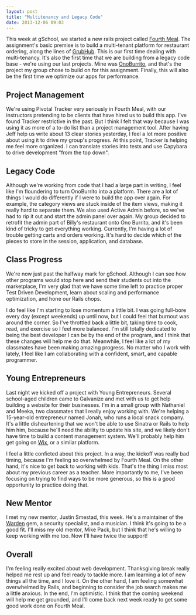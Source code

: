 ```yaml
---
layout: post
title: "Multitenancy and Legacy Code"
date: 2013-12-06 09:03
---
```


This week at gSchool, we started a new rails project called [Fourth Meal](http://tutorials.jumpstartlab.com/projects/fourth_meal.html). The assignment's basic premise is to build a multi-tenant platform for restaurant ordering, along the lines of [GrubHub](https://www.grubhub.com/). This is our first time dealing with multi-tenancy. It's also the first time that we are building from a legacy code base - we're using our last projects. Mine was [OnoBurrito](http://onoburrito.herokuapp.com), and that's the project my group chose to build on for this assignment. Finally, this will also be the first time we optimize our apps for performance.

## Project Management

We're using Pivotal Tracker very seriously in Fourth Meal, with our instructors pretending to be clients that have hired us to build this app. I've found Tracker restrictive in the past. But I think I felt that way because I was using it as more of a to-do list than a project management tool. After having Jeff help us write about 13 clear stories yesterday, I feel a lot more positive about using it to drive my group's progress. At this point, Tracker is helping me feel more organized. I can translate stories into tests and use Capybara to drive development "from the top down".


## Legacy Code

Although we're working from code that I had a large part in writing, I feel like I'm floundering to turn OnoBurrito into a platform. There are a lot of things I would do differently if I were to build the app over again. For example, the category views are stuck inside of the item views, making it really hard to separate them. We also used Active Admin before, so we've had to rip it out and start the admin panel over again. My group decided to retrofit the admin part of Billy's restaurant onto Ono Burrito, and it's been kind of tricky to get everything working. Currently, I'm having a lot of trouble getting carts and orders working. It's hard to decide which of the pieces to store in the session, application, and database.

## Class Progress

We're now just past the halfway mark for gSchool. Although I can see how other programs would stop here and send their students out into the marketplace, I'm very glad that we have some time left to practice proper Test Driven Development, learn about scaling and performance optimization, and hone our Rails chops.

I do feel like I'm starting to lose momentum a little bit. I was going full-bore every day (except weekends) up until now, but I could feel that burnout was around the corner. So I've throttled back a little bit, taking time to cook, read, and exercise so I feel more balanced. I'm still totally dedicated to being the best developer I can be by the end of the program, and I think that these changes will help me do that. Meanwhile, I feel like a lot of my classmates have been making amazing progress. No matter who I work with lately, I feel like I am collaborating with a confident, smart, and capable programmer.

## Young Entrepreneurs

Last night we kicked off a project with Young Entrepreneurs. Several school-aged children came to Galvanize and met with us to get help building a website for their businesses. I'm in a small group with Nathaniel and Meeka, two classmates that I really enjoy working with. We're helping a 15-year-old entrepreneur named Jonah, who runs a local snack company. It's a little disheartening that we won't be able to use Sinatra or Rails to help him him, because he'll need the ability to update his site, and we likely don't have time to build a content management system. We'll probably help him get going on [Wix](http://www.wix.com), or a similar platform.

I feel a little conficted about this project. In a way, the kickoff was really bad timing, because I'm feeling so overwhelmed by Fourth Meal. On the other hand, it's nice to get back to working with kids. That's the thing I miss most about my previous career as a teacher. More importantly to me, I've been focusing on trying to find ways to be more generous, so this is a good opportunity to practice doing that.

## New Mentor

I met my new mentor, Justin Smestad, this week. He's a maintainer of the [Warden](https://github.com/hassox/warden) gem, a security specialist, and a musician. I think it's going to be a good fit. I'll miss my old mentor, Mike Pack, but I think that he's willing to keep working with me too. Now I'll have twice the support!

## Overall

I'm feeling really excited about web development. Thanksgiving break really helped me rest up and feel ready to tackle more. I am learning a lot of new things all the time, and I love it. On the other hand, I am feeling somewhat overwhelmed by Rails, and beginning to consider the job search makes me a little anxious. In the end, I'm optimistic. I think that the coming weekend will help me get grounded, and I'll come back next week ready to get some good work done on Fourth Meal.
